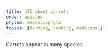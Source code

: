 ```yaml
---
title: all about carrots
order: apiales
phylum: magnoliophyta
topics: [farming, cooking, medicinal]
---
```

Carrots appear in many species.
